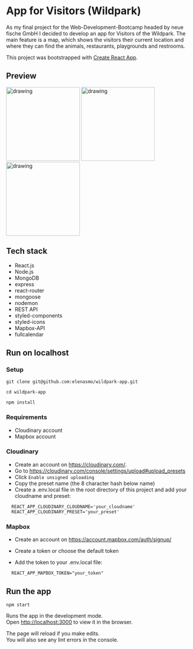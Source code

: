# App for Visitors (Wildpark)

As my final project for the Web-Development-Bootcamp headed by neue fische GmbH I decided to develop an app for Visitors of the Wildpark. The main feature is a map, which shows the visitors their current location and where they can find the animals, restaurants, playgrounds and restrooms.

This project was bootstrapped with [Create React App](https://github.com/facebook/create-react-app).

## Preview

<img src="https://res.cloudinary.com/duwqflakd/image/upload/v1572261807/localhost_3000_calendar_iPhone_6_7_8_1_o8lmk4.png" alt="drawing" width="200"/> <img src="https://res.cloudinary.com/duwqflakd/image/upload/v1572261807/localhost_3000_calendar_iPhone_6_7_8_2_mtlyfd.png" alt="drawing" width="200"/> <img src="https://res.cloudinary.com/duwqflakd/image/upload/v1572261806/localhost_3000_calendar_iPhone_6_7_8_3_no5nug.png" alt="drawing" width="200"/>

## Tech stack

- React.js
- Node.js
- MongoDB 
- express
- react-router
- mongoose
- nodemon
- REST API
- styled-components
- styled-icons
- Mapbox-API
- fullcalendar

## Run on localhost

### Setup

`git clone git@github.com:elenasmo/wildpark-app.git`

`cd wildpark-app`

`npm install`

### Requirements

- Cloudinary account
- Mapbox account

### Cloudinary

- Create an account on https://cloudinary.com/.
- Go to https://cloudinary.com/console/settings/upload#upload_presets
- Click `Enable unsigned uploading`
- Copy the preset name (the 8 character hash below name)
- Create a .env.local file in the root directory of this project and add your cloudname and preset:

```
  REACT_APP_CLOUDINARY_CLOUDNAME='your_cloudname'
  REACT_APP_CLOUDINARY_PRESET='your_preset'
```

### Mapbox

- Create an account on https://account.mapbox.com/auth/signup/

- Create a token or choose the default token
- Add the token to your .env.local file:

```
  REACT_APP_MAPBOX_TOKEN="your_token"
```

## Run the app

`npm start`

Runs the app in the development mode.<br>
Open [http://localhost:3000](http://localhost:3000) to view it in the browser.

The page will reload if you make edits.<br>
You will also see any lint errors in the console.
